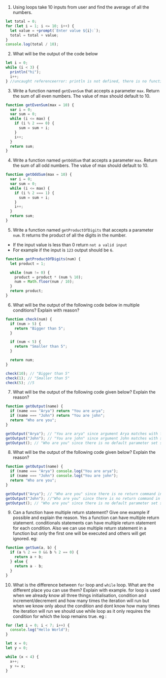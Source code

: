 1. Using loops take 10 inputs from user and find the average of all the numbers.

```js
let total = 0;
for (let i = 1; i <= 10; i++) {
  let value = +prompt(`Enter value ${i}:`);
  total = total + value;
}
console.log(total / 10);
```

2. What will be the output of the code below

```js
let i = 0;
while (i < 3) {
  println("hi");
  i++;
} //uncaught referenceerror: println is not defined, there is no function as println in javascript
```

3. Write a function named `getEvenSum` that accepts a parameter `max`. Return the sum of all even numbers. The value of max should default to 10.

```js
function getEvenSum(max = 10) {
  var i = 0;
  var sum = 0;
  while (i <= max) {
    if (i % 2 === 0) {
      sum = sum + i;
    }
    i++;
  }
  return sum;
}
```

4. Write a function named `getOddSum` that accepts a parameter `max`. Return the sum of all odd numbers. The value of max should default to 10.

```js
function getOddSum(max = 10) {
  var i = 0;
  var sum = 0;
  while (i <= max) {
    if (i % 2 === 1) {
      sum = sum + i;
    }
    i++;
  }
  return sum;
}
```

5. Write a function named `getProductOfDigits` that accepts a parameter `num`. It returns the product of all the digits in the number.

- If the input value is less than 0 return `not a valid input`
- For example if the input is `123` output should be `6`.

```js
function getProductOfDigits(num) {
  let product = 1;

  while (num != 0) {
    product = product * (num % 10);
    num = Math.floor(num / 10);
  }
  return product;
}
```

6. What will be the output of the following code below in multiple conditions? Explain with reason?

```js
function check(num) {
  if (num > 5) {
    return "Bigger than 5";
  }

  if (num < 5) {
    return "Smaller than 5";
  }

  return num;
}

check(10); // "Bigger than 5"
check(1); // "Smaller than 5"
check(5); //5
```

7. What will be the output of the following code given below? Explain the reason?

```js
function getOutput(name) {
  if (name === "Arya") return "You are arya";
  if (name === "John") return "You are john";
  return "Who are you";
}

getOutput("Arya"); // "You are arya" since argument Arya matches with first condition so first command will get executed.
getOutput("John"); // "You are john" since argument John matches with second condition so second command will get executed.
getOutput(); // "Who are you" since there is no default parameter set so undefined will be default value and it doesnt match with any condition so last return will get executed.
```

8. What will be the output of the following code given below? Explain the reason?

```js
function getOutput(name) {
  if (name === "Arya") console.log("You are arya");
  if (name === "John") console.log("You are john");
  return "Who are you";
}

getOutput("Arya"); // "Who are you" since there is no return command in conditional statements, so "You are arya" will be logged into console but the output of the function will be "Who are you?".
getOutput("John"); //"Who are you" since there is no return command in conditional statements, so "You are john" will be logged into console but the output of the function will be "Who are you?".
getOutput(); // "Who are you" since there is no default parameter set so undefined will be default value and it doesnt match with any condition so last return will get executed.
```

9. Can a function have multiple return statement? Give one example if possible and explain the reason.
   Yes a function can have multiple return statement. conditionals statements can have multiple return statement for each condition. Also we can use multiple return statement in a function but only the first one will be executed and others will get ignored.
   eg:

```js
function getSum(a, b) {
  if (a % 2 == 0 && b % 2 == 0) {
    return a + b;
  } else {
    return a - b;
  }
}
```

10. What is the difference between `for` loop and `while` loop. What are the different place you can use them? Explain with example.
    for loop is used when we already know all three things initialisation, condition and increment/decrement and how many times the iteration will run but when we know only about the condition and dont know how many times the iteration will run we should use while loop as it only requires the condition for which the loop remains true.
    eg :

```js
for (let i = 0; i < 7; i++) {
  console.log("Hello World");
}
```

```js
let x = 0;
let y = 0;

while (x < 4) {
  x++;
  y += x;
}
```
